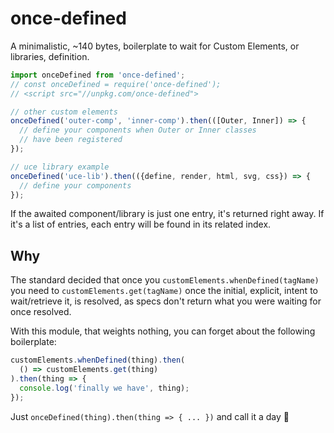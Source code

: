 # once-defined

A minimalistic, ~140 bytes, boilerplate to wait for Custom Elements, or libraries, definition.

```js
import onceDefined from 'once-defined';
// const onceDefined = require('once-defined');
// <script src="//unpkg.com/once-defined">

// other custom elements
onceDefined('outer-comp', 'inner-comp').then(([Outer, Inner]) => {
  // define your components when Outer or Inner classes
  // have been registered
});

// uce library example
onceDefined('uce-lib').then(({define, render, html, svg, css}) => {
  // define your components
});
```

If the awaited component/library is just one entry, it's returned right away. If it's a list of entries, each entry will be found in its related index.



## Why

The standard decided that once you `customElements.whenDefined(tagName)` you need to `customElements.get(tagName)` once the initial, explicit, intent to wait/retrieve it, is resolved, as specs don't return what you were waiting for once resolved.

With this module, that weights nothing, you can forget about the following boilerplate:

```js
customElements.whenDefined(thing).then(
  () => customElements.get(thing)
).then(thing => {
  console.log('finally we have', thing);
});
```

Just `onceDefined(thing).then(thing => { ... })` and call it a day 🎉
